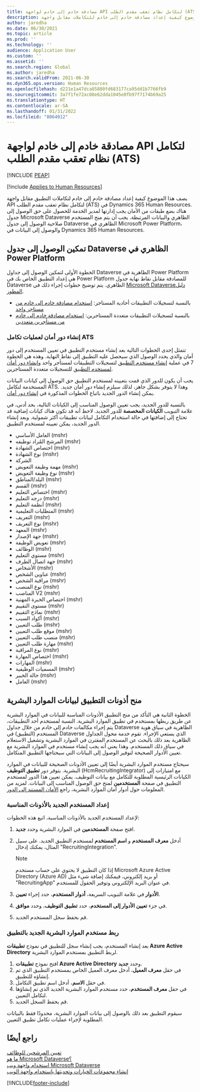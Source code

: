 ```yaml
---
title: مصادقة خادم إلى خادم لواجهة API لتكامل نظام تعقب مقدم الطلب‬ (ATS)
description: يصف هذا الموضوع كيفية إعداد مصادقة خادم إلى خادم للتكاملات مقابل واجهة API لتكامل نظام تعقب مقدم الطلب‬ (ATS) في Dynamics 365 Human Resources.
author: jaredha
ms.date: 06/30/2021
ms.topic: article
ms.prod: ''
ms.technology: ''
audience: Application User
ms.custom: ''
ms.assetid: ''
ms.search.region: Global
ms.author: jaredha
ms.search.validFrom: 2021-06-30
ms.dyn365.ops.version: Human Resources
ms.openlocfilehash: d221e1a47dca85880fd683177ca95dd1b7766fb9
ms.sourcegitcommit: 3a7f1fe72ac08e62dda1045e0fb97f7174b69a25
ms.translationtype: HT
ms.contentlocale: ar-SA
ms.lasthandoff: 01/31/2022
ms.locfileid: "8064912"
---
```

# <a name="server-to-server-authentication-for-the-ats-integration-api"></a>مصادقة خادم إلى خادم لواجهة API لتكامل نظام تعقب مقدم الطلب‬ (ATS)


[!INCLUDE [PEAP](../includes/peap-1.md)]

[!include [Applies to Human Resources](../includes/applies-to-hr.md)]

يصف هذا الموضوع كيفية إعداد مصادقة خادم إلى خادم لتكاملات التطبيق مقابل واجهة API لتكامل نظام تعقب مقدم الطلب‬ (ATS) في Dynamics 365 Human Resources. هناك بضع طبقات من الأمان يجب إدارتها لمدير الخدمة للحصول على حق الوصول إلى جدول Microsoft Dataverse الظاهري والبيانات المرتبطة. يجب أن يتم منح المستخدم صلاحية الوصول إلى جدول Dataverse الظاهري في Microsoft Power Platform، والوصول إلى البيانات في Dynamics 365 Human Resources.

## <a name="enable-access-to-dataverse-virtual-tables-in-power-platform"></a>تمكين الوصول إلى جدول Dataverse الظاهري في Power Platform

الخطوة الأولى لتمكين الوصول إلى جداول Dataverse الظاهرية في Power Platform هي إعداد التطبيق الخاص بك في Power Platform للمصادقة مقابل نقاط نهاية جدول Dataverse الظاهري. يتم توضيح خطوات إجراء ذلك في [Microsoft Dataverseدليل المطور](/powerapps/developer/data-platform).

  - بالنسبة لتسجيلات التطبيقات أحادية المستاجر: [استخدام مصادقة خادم إلى خادم من مستاجر واحد](/powerapps/developer/data-platform/use-single-tenant-server-server-authentication)
  - بالنسبة لتسجيلات التطبيقات متعددة المستاجرين: [استخدام مصادقة خادم إلى خادم من مستأجرين متعددين](/powerapps/developer/data-platform/use-multi-tenant-server-server-authentication)

### <a name="creating-a-security-role-for-ats-integrations"></a>إنشاء دور أمان لعمليات تكامل ATS

تتمثل إحدى الخطوات التالية بعد إنشاء مستخدم التطبيق في تعيين المستخدم إلى دور أمان والذي يحدد الوصول الذي سيحصل عليه التطبيق إلى نقاط النهاية. وهذه هي الخطوة 7 في عملية [إنشاء مستخدم التطبيق](/powerapps/developer/data-platform/use-single-tenant-server-server-authentication#application-user-creation) لتسجيلات التطبيقات لمستأجر واحد و[إنشاء دور أمان لمستخدم التطبيق](/powerapps/developer/data-platform/use-multi-tenant-server-server-authentication#create-a-security-role-for-the-application-user) للتسجيلات متعددة المستاجرين. 

يجب أن يكون للدور الذي قمت بتعيينه لمستخدم التطبيق حق الوصول إلى كيانات البيانات المستخدمة لتكامل ATS. وهذا لا يتوفر بشكل جاهز، لذلك سيلزم إنشاء دور أمان جديد. يمكن إنشاء الدور الجديد باتباع الخطوات المذكورة في [إنشاء دور أمان](/power-platform/admin/create-edit-security-role#create-a-security-role).

بالنسبة للدور الجديد، يجب تعيين الوصول المناسب إلى الكيانات التالية، بحد أدنى، في علامة التبويب **الكيانات المخصصة** للدور الجديد. لاحظ أنه قد تكون هناك كيانات إضافية قد تحتاج إلى إضافتها في حالة استخدام التكامل لبيانات تطبيقات أكثر شمولية. وبعد إنشاء الدور الجديد، يمكن تعيينه لمستخدم التطبيق.

  - العامل الأساسي (mshr)
  - المرشح المُراد توظيفه (mshr)
  - اختصاص الشهادة (mshr)
  - نوع الشهادة (mshr)
  - الشركة
  - مهمة وظيفة التعويض (mshr)
  - نوع وظيفة التعويض (mshr)
  - البلد/المناطق (mshr)
  - القسم (mshr)
  - اختصاص التعليم (mshr)
  - درجه التعليم (mshr)
  - أنظمة التعليم (mshr)
  - المتطلبات التعليمية (mshr)
  - التعريف (mshr)
  - نوع التعريف (mshr)
  - المعهد (mshr)
  - جهة الإصدار (mshr)
  - تعويض الوظيفة (mshr)
  - الوظائف (mshr)
  - مستوي التعليم (mshr)
  - جهة اتصال الطرف (mshr)
  - الأشخاص (mshr)
  - عناوين الشخص (mshr)
  - مراقبة الشخص (mshr)
  - نوع المنصب (mshr)
  - المناصب V2 (mshr)
  - اختصاص الخبرة المهنية (mshr)
  - مستوى التقييم (mshr)
  - نماذج التقييم (mshr)
  - أكواد السبب (mshr)
  - طلب التعيين (mshr)
  - موقع طلب التعيين (mshr)
  - منصب طلب التعيين (mshr)
  - مهارة طلب التعيين (mshr)
  - نوع المراقبة (mshr)
  - اختصاص المهارة (mshr)
  - المهارات (mshr)
  - المسميات الوظيفية (mshr)
  - حالة الخبير (mshr)
  - العامل (mshr)

## <a name="granting-application-permissions-to-human-resources-data"></a>منح أذونات التطبيق لبيانات الموارد البشرية

الخطوة الثانية هي التأكد من منح التطبيق الأذونات المناسبة للبيانات في الموارد البشرية عن طريق ربطها بمستخدم في تطبيق الموارد البشرية. النسبة لمستخدم أحد التطبيقات، يتم إجراء مكالمات خادم إلى خادم من خلال جداول Dataverse الظاهرية في سياق هوية المستخدم (التطبيق) في Dataverse الذي يستعي الإجراء. تقوم خدمة محول الجداول الظاهرية بعد ذلك بالبحث عن المستخدم المقترن في الموارد البشرية وتشغيل الاستعلام في سياق ذلك المستخدم. وهذا يعني أنه يجب إنشاء مستخدم في الموارد البشرية مع تعيين الأدوار الصحيحة لتوفير الوصول إلى البيانات التي سيحتاجها التطبيق المتكامل.

سيحتاج مستخدم الموارد البشرية أيضًا إلى تعيين الأذونات الصحيحة للبيانات في الموارد البشرية. يتوفر دور **تطبيق التوظيف** (HcmRecruitingIntegrator) مع امتيازات إلى الكيانات الرئيسية المطلوبة للتكامل مع بيانات التوظيف. يمكن تعيين هذا الدور لمستخدم التطبيق في صفحة **المستخدمين** لمنح حق الوصول المناسب إلى البيانات. لمزيد من المعلومات حول أدوار أمان الموارد البشرية، راجع [الأمان المستند إلى الدور](/fin-ops-core/dev-itpro/sysadmin/role-based-security).

### <a name="set-up-the-new-user-with-appropriate-permissions"></a>إعداد المستخدم الجديد بالأذونات المناسبة

لإعداد المستخدم الجديد بالأذونات المناسبة، اتبع هذه الخطوات:

  1. افتح صفحة **المستخدمين** في الموارد البشرية وحدد **جديد**.
  2. أدخل **معرف المستخدم** و **اسم المستخدم** لمستخدم التطبيق الجديد. على سبيل المثال، يمكنك إدخال "RecruitingIntegration".

      > [!NOTE]
      > إذا كان التطبيق لا يحتوي على حساب مستخدم Microsoft Azure Active Directory (Azure AD) أو بريد إلكتروني، فيمكنك إضافة شيء مثل "RecruitingApp" في عنوان البريد الإلكتروني وتوفير الحقول للمستخدم.

  3. في علامة التبويب السريعة، **أدوار المستخدم**، حدد إجراء **تعيين‏‎ الأدوار**.
  4. في جزء **تعيين الأدوار إلى المستخدم**، حدد **تطبيق التوظيف**، وحدد **موافق**.
  5. قم بحفظ سجل المستخدم الجديد.

### <a name="link-the-new-human-resources-user-to-the-application"></a>ربط مستخدم الموارد البشرية الجديد بالتطبيق

بعد إنشاء المستخدم، يجب إنشاء سجل للتطبيق في نموذج **تطبيقات Azure Active Directory** لربط التطبيق بمستخدم الموارد البشرية.

  1. افتح نموذج **تطبيقات Azure Active Directory** وحدد **جديد**.
  2. في حقل **معرف العميل**، أدخل معرف العميل الخاص بمستخدم التطبيق الذي تم إنشاؤه للتطبيق.
  3. في حقل **الاسم**، أدخل اسم تطبيق التكامل.
  4. في حقل **معرف المستخدم**، حدد مستخدم الموارد البشرية الجديد الذي تم إنشاؤها لتكامل التعيين.
  5. قم بحفظ السجل الجديد.

سيقوم التطبيق بعد ذلك بالوصول إلى بيانات الموارد البشرية، محدودًا فقط بالبيانات المطلوبة لإجراء عمليات تكامل تطبيق التعيين.

## <a name="see-also"></a>راجع أيضًا

[تعيين المرشحين للوظائف](hr-personnel-recruit.md)<br>
[ما هو Microsoft Dataverse؟](/powerapps/maker/data-platform/data-platform-intro)<br>
[استخدام واجهة ويب Microsoft Dataverse](/powerapps/developer/data-platform/webapi/overview)<br>
[إنشاء مجموعات الخيارات وتحديثها باستخدام واجهة الويب](/powerapps/developer/data-platform/webapi/create-update-optionsets)<br>

[!INCLUDE[footer-include](../includes/footer-banner.md)]
